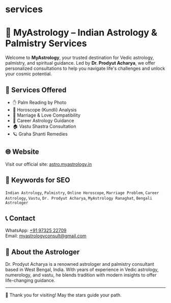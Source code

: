 # services
# 🌟 MyAstrology – Indian Astrology & Palmistry Services

Welcome to **MyAstrology**, your trusted destination for Vedic astrology, palmistry, and spiritual guidance. Led by **Dr. Prodyut Acharya**, we offer personalized consultations to help you navigate life's challenges and unlock your cosmic potential.

## 🔮 Services Offered

- ✋ Palm Reading by Photo
- 📜 Horoscope (Kundli) Analysis
- 💑 Marriage & Love Compatibility
- 💼 Career Astrology Guidance
- 🏠 Vastu Shastra Consultation
- 🪐 Graha Shanti Remedies

## 🌐 Website

Visit our official site: [astro.myastrology.in](https://astro.myastrology.in)

## 📌 Keywords for SEO

`Indian Astrology`, `Palmistry`, `Online Horoscope`, `Marriage Problem`, `Career Astrology`, `Vastu`, `Dr. Prodyut Acharya`, `MyAstrology Ranaghat`, `Bengali Astrologer`

## 📞 Contact

WhatsApp: [+91 97325 22709](https://wa.me/919732522709)  
Email: myastrologyconsult@gmail.com

## 📣 About the Astrologer

Dr. Prodyut Acharya is a renowned astrologer and palmistry consultant based in West Bengal, India. With years of experience in Vedic astrology, numerology, and vastu, he blends tradition with modern insights to offer life-changing guidance.

---

🙏 Thank you for visiting! May the stars guide your path.
